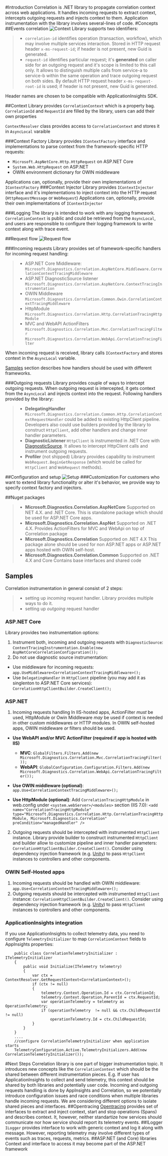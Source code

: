 #Introduction
Correlation is .NET library to propagate correlation context across web applications. It handles incoming requests to extract context, intercepts outgoing requests and injects context to them.
Application instrumentation with the library involves several-lines of code.
#Concepts
##Events correlation
![Context](https://cloud.githubusercontent.com/assets/2347409/20274491/a8f0c286-aa49-11e6-8431-d2e9f7cdfbb1.PNG)
Library supports two identifiers:
>-  `correlation-id` identifies operation (transaction, workflow), which may involve multiple services interaction. Stored in HTTP request header `x-ms-request-id`; if header is not present, new Guid is generated.
>- `request-id` identifies particular request; it's **generated** on caller side for an outgoing request and it's scope is limited to this call only.  It allows to distinguish multiple calls from service-a to service-b within the same operation and trace outgoing request on both sides.
By default HTTP request header `x-ms-request-root-id` is used; if header is not present, new Guid is generated. 

Header names are chosen to be compatible with ApplicationInsights SDK. 

##Context
Library provides `CorrelationContext` which is a property bag. `CorrelationId` and `RequestId` are filled by the library, users can add their own properties

`ContextResolver` class provides access to `CorrelationContext` and stores it in `AsyncLocal` varaible

###Context Factory
Library provides `IContextFactory` interface and implementations to parse context from the framework-specific HTTP requests:
- `Microsoft.AspNetCore.Http.HttpRequest` on ASP.NET Core
- `System.Web.HttpRequest` on ASP.NET
- OWIN environment dictionary for OWIN middleware

Applications can, optionally, provide their own implementations of `IContextFactory`
###Context Injector
Library provides `IContextInjector` interface and it's implementations to inject context into the HTTP request (`HttpRequestMessage` or `WebRequest`)
Applications can, optionally, provide their own implementations of `IContextInjector`

###Logging
The library is intended to work with any logging framework. `CorrelationContext` is public and could be retrieved from the `AsyncLocal`, and users are responsible to configure their logging framework to write context along with trace event.

##Request flow
![Request flow](https://cloud.githubusercontent.com/assets/2347409/20283940/f7e77ff8-aa6f-11e6-83cb-454c90307c5c.PNG)

###Incoming requests
Library provides set of framework-specific handlers for incoming request handling:
 >- ASP.NET Core Middleware:
 `Microsoft.Diagnostics.Correlation.AspNetCore.Middleware.CorrelationContextTracingMiddleware`
 >- ASP.NET DiagnosticSource listener
`Microsoft.Diagnostics.Correlation.AspNetCore.ContextTracingInstrumentation`
 >- OWIN Middleware
 `Microsoft.Diagnostics.Correlation.Common.Owin.CorrelationContextTracingMiddleware`
 >- HttpModule
 `Microsoft.Diagnostics.Correlation.Http.CorrelationTracingHttpModule`
 >- MVC and WebAPI ActionFilters
 `Microsoft.Diagnostics.Correlation.Mvc.CorrelationTracingFilter`
 `Microsoft.Diagnostics.Correlation.WebApi.CorrelationTracingFilter`

When incoming request is received, library calls `IContextFactory` and stores context in the `AsyncLocal` variable.

[Samples](#samples) section describes how handlers should be used with different frameworks.


###Outgoing requests
Library provides couple of ways to intercept outgoing requests.
When outgoing request is intercepted, it gets context from the `AsyncLocal` and injects context into the request.
Following handlers provided by the library:
>- **DelegatingHandler**
`Microsoft.Diagnostics.Correlation.Common.Http.CorrelationContextRequestHandler` could be added to existing HttpClient pipeline. Developers also could use builders provided by the library to construct `HttpClient`, add other handlers and change inner handler parameters.
>- **DiagnosticListener**
`HttpClient` is instrumented  in .NET Core with [DiagnosticSource](https://docs.microsoft.com/en-us/dotnet/core/api/system.diagnostics.diagnosticsource). It allows to intercept HttpClient calls and instrument outgoing requests.
>- **Profiler** (not shipped)
Library provides capability to instrument `WebRequest.BeginGetResponse` (which would be called for `HttpClient` and `WebRequest` methods).

##Configuration and setup
![Setup](https://cloud.githubusercontent.com/assets/2347409/20234729/5298a40a-a835-11e6-8f22-53e922455433.PNG)
###Customization
For customers who want to extend library functionality or alter it's behavior, we provide way to specify context factory and injectors.

##Nuget packages
>-  **Microsoft.Diagnostics.Correlation.AspNetCore**
Supported on NET 4.X. and .NET Core. This is standalone package which should be used for ASP.NET Core apps.
>- **Microsoft.Diagnostics.Correlation.AspNet**
Supported on	.NET 4.X. Provides ActionFilters for MVC and WebApi on top of Correlation package
>-  **Microsoft.Diagnostics.Correlation**
Supported on	.NET 4.X
This package alone should be used for non ASP.NET apps or ASP.NET apps hosted with OWIN self-host.
>-  **Microsoft.Diagnostics.Correlation.Common**
Supported on .NET 4.X and Core
Contains base interfaces and shared code

## Samples
Correlation instrumentation in general consist of 2 steps: 
>- setting up *incoming* request handler. Library provides multiple ways to do it.
>- setting up *outgoing* request handler

### ASP.NET Core
Library provides two instrumentation options:
1. Instrument both, incoming and outgoing requests with `DiagnosticSource`:
`ContextTracingInstrumentation.Enable(new AspNetCoreCorrelationConfiguration());`
2. Do not use diagnostic source instrumentation:
  * Use middleware for incoming requests:  
`app.UseMiddleware<CorrelationContextTracingMiddleware>();`
  * Use  `DelegatingHandler` in `HttpClient` pipeline (you may add it as singlenton to ASP.NET Core services):
`CorrelationHttpClientBuilder.CreateClient();`

### ASP.NET
1. Incoming requests handling
In IIS-hosted apps, ActionFilter *must* be used, HttpModule or Owin Middleware *may* be used if context is needed in other custom middlewares or HTTP modules. 
In OWIN self-hosted apps, OWIN middleware *or* filters should be used.
  * **Use WebAPI and/or MVC ActionFilter (required if app is hosted with IIS)**
    * **MVC**: `GlobalFilters.Filters.Add(new Microsoft.Diagnostics.Correlation.Mvc.CorrelationTracingFilter());`
    * **WebAPI**: `GlobalConfiguration.Configuration.Filters.Add(new Microsoft.Diagnostics.Correlation.WebApi.CorrelationTracingFilter());`

  * **Use OWIN middleware (optional)**: `app.Use<CorrelationContextTracingMiddleware>();`
  * **Use HttpModule (optional)**: Add `CorrelationTracingHttpModule` in web.config under `<system.webServer>/<modules>` section (IIS 7.0):
`<add name="CorrelationTracingHttpModule" type="Microsoft.Diagnostics.Correlation.Http.CorrelationTracingHttpModule, Microsoft.Diagnostics.Correlation" preCondition="managedHandler" />`
2. Outgoing requests should be intercepted with instrumented `HttpClient` instance.
Library provide builder to construct instrumented `HttpClient`  and builder allow to customize pipeline and inner handler parameters:
`CorrelationHttpClientBuilder.CreateClient()`.
Consider using dependency injection framework (e.g. [Unity](https://msdn.microsoft.com/en-us/library/dn178463(v=pandp.30).aspx)) to pass `HttpClient` instances to controllers and other components.

### OWIN Self-Hosted apps
1. Incoming requests should be handled with OWIN middleware:
`app.Use<CorrelationContextTracingMiddleware>();`
2. Outgoing requests should be intercepted with instrumented `HttpClient` instance: `CorrelationHttpClientBuilder.CreateClient()`. 
Consider using dependency injection framework (e.g. [Unity](https://msdn.microsoft.com/en-us/library/dn178463(v=pandp.30).aspx)) to pass `HttpClient` instances to controllers and other components.

### ApplicationInsights integration
If you use ApplicationInsights to collect telemetry data, you need to configure  `TelemetryInitializer` to map `CorrelationContext` fields to AppInsights properties:
```
    public class CorrelationTelemetryInitializer : ITelemetryInitializer
    {
        public void Initialize(ITelemetry telemetry)
        {
            var ctx = ContextResolver.GetRequestContext<CorrelationContext>();
            if (ctx != null)
            {
                telemetry.Context.Operation.Id = ctx.CorrelationId;
                telemetry.Context.Operation.ParentId = ctx.RequestId;
	            var operationTelemetry = telemetry as OperationTelemetry;                
                if (operationTelemetry  != null && ctx.ChildRequestId != null)
	                operationTelemetry.Id = ctx.ChildRequestId;
            }
        }
    }
    ....
    //configure CorrelationTelemetryInitializer when application starts
    TelemetryConfiguration.Active.TelemetryInitializers.Add(new CorrelationTelemetryInitializer());
```
#Next Steps
Correlation library is one part of bigger instrumentation topic. It introduces new concepts like the `CorrelationContext` which should be the shared between different instrumentation pieces. 
E.g. If user has ApplicationInsights to collect and send telemetry, this context should be shared by both libraries and potentially user code. Incoming and outgoing requests handling is done by AppInsights and Correlation, so we potentially introduce configuration issues and race conditions when multiple libraries handle incoming requests.
We are considering different options to isolate shared pieces and interfaces.
##Opentracing
[Opentracing](http://opentracing.io/) provides set of interfaces to extract and inject context, start and stop operations (Spans) and describes context.
It, however, neither standartize how services should communicate nor how service should report its telemetry events.
##ILogger
`ILogger` provides interface to work with generic context and log it along with message. However, reporting telemetry may involve different types of events such as traces, requests, metrics.
##ASP.NET (and Core) libraries
Context and interface to access it may become part of the ASP.NET framework
